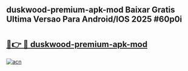 ## duskwood-premium-apk-mod Baixar Gratis Ultima Versao Para Android/IOS 2025 #60p0i

# <h2><a href="https://ainizakaria.my?title=duskwood-premium-apk-mod&ref=20M">🔗👉 🔴 duskwood-premium-apk-mod</a></h2>

[![acn](https://github.com/user-attachments/assets/0f9c940e-d8b0-45ae-aac7-cd30a18b3e1c)](https://ainizakaria.my?title=duskwood-premium-apk-mod&ref=20M)

